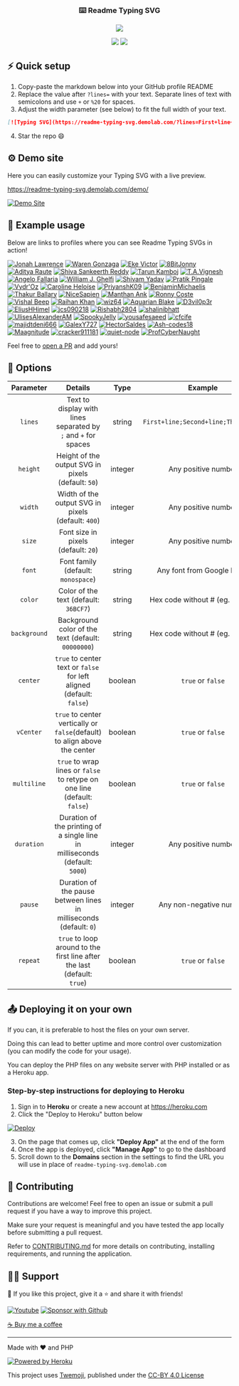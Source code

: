 <!-- markdownlint-disable MD033 MD041 -->
<p align="center">
  <h3 align="center">⌨️ Readme Typing SVG</h3>
</p>

<p align="center">
  <img src="https://readme-typing-svg.demolab.com/?lines=Type+messages+everywhere!;Add+a+bio+to+your+profile!;Add+a+description+to+your+repo!;Make+your+readme+stand+out!&font=Fira%20Code&center=true&width=380&height=50&duration=4000&pause=1000">
</p>

<p align="center">
  <a href="https://github.com/search?q=extension%3Amd+%22https+readme+typing+svg%22&type=Code" alt="Users" title="Repo users">
    <img src="https://freshidea.com/jonah/app/github-search-results/readme-typing-svg/index.php"/></a>
  <a href="https://discord.gg/fPrdqh3Zfu" alt="Discord" title="Dev Pro Tips Discussion & Support Server">
    <img src="https://img.shields.io/discord/819650821314052106?color=7289DA&logo=discord&logoColor=white&style=for-the-badge"/></a>
</p>
<!-- markdownlint-enable MD033 -->

## ⚡ Quick setup

1. Copy-paste the markdown below into your GitHub profile README
2. Replace the value after `?lines=` with your text. Separate lines of text with semicolons and use `+` or `%20` for spaces.
3. Adjust the width parameter (see below) to fit the full width of your text.

```md
[![Typing SVG](https://readme-typing-svg.demolab.com/?lines=First+line+of+text;Second+line+of+text)](https://git.io/typing-svg)
```

4. Star the repo 😄

## ⚙ Demo site

Here you can easily customize your Typing SVG with a live preview.

<https://readme-typing-svg.demolab.com/demo/>

[![Demo Site](https://user-images.githubusercontent.com/20955511/183703055-42ec8754-d84c-414f-8132-a02974224aa1.gif "Demo Site")](https://readme-typing-svg.demolab.com/demo/)

## 🚀 Example usage

Below are links to profiles where you can see Readme Typing SVGs in action!

[![Jonah Lawrence](https://github.com/DenverCoder1.png?size=60)](https://github.com/DenverCoder1)
[![Waren Gonzaga](https://github.com/warengonzaga.png?size=60)](https://github.com/warengonzaga)
[![Eke Victor](https://github.com/Evavic44.png?size=60)](https://github.com/Evavic44)
[![8BitJonny](https://github.com/8BitJonny.png?size=60)](https://github.com/8BitJonny)
[![Aditya Raute](https://github.com/adityaraute.png?size=60)](https://github.com/adityaraute)
[![Shiva Sankeerth Reddy](https://github.com/ShivaSankeerth.png?size=60)](https://github.com/ShivaSankeerth)
[![Tarun Kamboj](https://github.com/Tarun-Kamboj.png?size=60)](https://github.com/Tarun-Kamboj)
[![T.A.Vignesh](https://github.com/tavignesh.png?size=60)](https://github.com/tavignesh)
[![Angelo Fallaria](https://github.com/angelofallars.png?size=60)](https://github.com/angelofallars)
[![William J. Ghelfi](https://github.com/trumbitta.png?size=60)](https://github.com/trumbitta)
[![Shivam Yadav](https://github.com/sudoshivam.png?size=60)](https://github.com/sudoshivam)
[![Pratik Pingale](https://github.com/PROxZIMA.png?size=60)](https://github.com/PROxZIMA)
[![Vydr'Oz](https://github.com/VydrOz.png?size=60)](https://github.com/VydrOz)
[![Caroline Heloíse](https://github.com/Carol42.png?size=60)](https://github.com/Carol42)
[![PriyanshK09](https://github.com/PriyanshK09.png?size=60)](https://github.com/PriyanshK09)
[![BenjaminMichaelis](https://github.com/BenjaminMichaelis.png?size=60)](https://github.com/BenjaminMichaelis)
[![Thakur Ballary](https://github.com/thakurballary.png?size=60)](https://github.com/thakurballary)
[![NiceSapien](https://github.com/nicesapien.png?size=60)](https://github.com/nicesapien)
[![Manthan Ank](https://github.com/manthanank.png?size=60)](https://github.com/manthanank)
[![Ronny Coste](https://github.com/lertsoft.png?size=60)](https://github.com/lertsoft)
[![Vishal Beep](https://github.com/vishal-beep136.png?size=60)](https://github.com/Vishal-beep136)
[![Raihan Khan](https://github.com/raihankhan.png?size=60)](https://github.com/raihankhan)
[![wiz64](https://github.com/wiz64.png?size=60)](https://github.com/wiz64)
[![Aquarian Blake](https://github.com/Aquarius-blake.png?size=60)](https://github.com/Aquarius-blake)
[![D3vil0p3r](https://github.com/D3vil0p3r.png?size=60)](https://github.com/D3vil0p3r)
[![EliusHHimel](https://github.com/EliusHHimel.png?size=60)](https://github.com/EliusHHimel)
[![jcs090218](https://github.com/jcs090218.png?size=60)](https://github.com/jcs090218)
[![Rishabh2804](https://github.com/Rishabh2804.png?size=60)](https://github.com/Rishabh2804)
[![shalinibhatt](https://github.com/shalinibhatt.png?size=60)](https://github.com/shalinibhatt)
[![UlisesAlexanderAM](https://github.com/UlisesAlexanderAM.png?size=60)](https://github.com/UlisesAlexanderAM)
[![SpookyJelly](https://github.com/SpookyJelly.png?size=60)](https://github.com/SpookyJelly)
[![yousafesaeed](https://github.com/yousafesaeed.png?size=60)](https://github.com/yousafesaeed)
[![cfcife](https://github.com/cfcife.png?size=60)](https://github.com/cfcife)
[![majidtdeni666](https://github.com/majidtdeni666.png?size=60)](https://github.com/majidtdeni666)
[![GalexY727](https://github.com/galexy727.png?size=60)](https://github.com/galexy727)
[![HectorSaldes](https://github.com/HectorSaldes.png?size=60)](https://github.com/HectorSaldes)
[![Ash-codes18](https://github.com/Ash-codes18.png?size=60)](https://github.com/Ash-codes18)
[![Maagnitude](https://github.com/Maagnitude.png?size=60)](https://github.com/Maagnitude)
[![cracker911181](https://github.com/cracker911181.png?size=60)](https://github.com/cracker911181)
[![quiet-node](https://github.com/quiet-node.png?size=60)](https://github.com/quiet-node)
[![ProfCyberNaught](https://github.com/ProfCyberNaught.png?size=60)](https://github.com/ProfCyberNaught)

Feel free to [open a PR](https://github.com/DenverCoder1/readme-typing-svg/issues/21#issue-870549556) and add yours!

## 🔧 Options

|  Parameter   |                                   Details                                   |  Type   |               Example               |
| :----------: | :-------------------------------------------------------------------------: | :-----: | :---------------------------------: |
|   `lines`    |       Text to display with lines separated by `;` and `+` for spaces        | string  | `First+line;Second+line;Third+line` |
|   `height`   |             Height of the output SVG in pixels (default: `50`)              | integer |         Any positive number         |
|   `width`    |             Width of the output SVG in pixels (default: `400`)              | integer |         Any positive number         |
|    `size`    |                     Font size in pixels (default: `20`)                     | integer |         Any positive number         |
|    `font`    |                     Font family (default: `monospace`)                      | string  |     Any font from Google Fonts      |
|   `color`    |                    Color of the text (default: `36BCF7`)                    | string  |  Hex code without # (eg. `F724A9`)  |
| `background` |             Background color of the text (default: `00000000`)              | string  |  Hex code without # (eg. `FEFF4C`)  |
|   `center`   |    `true` to center text or `false` for left aligned (default: `false`)     | boolean |          `true` or `false`          |
|  `vCenter`   |  `true` to center vertically or `false`(default) to align above the center  | boolean |          `true` or `false`          |
| `multiline`  |  `true` to wrap lines or `false` to retype on one line (default: `false`)   | boolean |          `true` or `false`          |
|  `duration`  | Duration of the printing of a single line in milliseconds (default: `5000`) | integer |         Any positive number         |
|   `pause`    |     Duration of the pause between lines in milliseconds (default: `0`)      | integer |       Any non-negative number       |
|   `repeat`   |  `true` to loop around to the first line after the last (default: `true`)   | boolean |          `true` or `false`          |

## 📤 Deploying it on your own

If you can, it is preferable to host the files on your own server.

Doing this can lead to better uptime and more control over customization (you can modify the code for your usage).

You can deploy the PHP files on any website server with PHP installed or as a Heroku app.

### Step-by-step instructions for deploying to Heroku

1. Sign in to **Heroku** or create a new account at <https://heroku.com>
2. Click the "Deploy to Heroku" button below

[![Deploy](https://www.herokucdn.com/deploy/button.svg "Deploy to Heroku")](https://heroku.com/deploy?template=https://github.com/DenverCoder1/readme-typing-svg/tree/main)

3. On the page that comes up, click **"Deploy App"** at the end of the form
4. Once the app is deployed, click **"Manage App"** to go to the dashboard
5. Scroll down to the **Domains** section in the settings to find the URL you will use in place of `readme-typing-svg.demolab.com`

## 🤗 Contributing

Contributions are welcome! Feel free to open an issue or submit a pull request if you have a way to improve this project.

Make sure your request is meaningful and you have tested the app locally before submitting a pull request.

Refer to [CONTRIBUTING.md](/CONTRIBUTING.md) for more details on contributing, installing requirements, and running the application.

## 🙋‍♂️ Support

💙 If you like this project, give it a ⭐ and share it with friends!

<!-- markdownlint-disable MD033 -->
<p align="left">
  <a href="https://www.youtube.com/channel/UCipSxT7a3rn81vGLw9lqRkg?sub_confirmation=1"><img alt="Youtube" title="Youtube" src="https://img.shields.io/badge/-Subscribe-red?style=for-the-badge&logo=youtube&logoColor=white"/></a>
  <a href="https://github.com/sponsors/DenverCoder1"><img alt="Sponsor with Github" title="Sponsor with Github" src="https://img.shields.io/badge/-Sponsor-ea4aaa?style=for-the-badge&logo=github&logoColor=white"/></a>
</p>
<!-- markdownlint-enable MD033 -->

[☕ Buy me a coffee](https://ko-fi.com/jlawrence)

---

Made with ❤️ and PHP

<!-- markdownlint-disable MD033 -->

<a href="https://heroku.com/"><img alt="Powered by Heroku" title="Powered by Heroku" src="https://img.shields.io/badge/-Powered%20by%20Heroku-6567a5?style=for-the-badge&logo=heroku&logoColor=white"/></a>

<!-- markdownlint-enable MD033 -->

This project uses [Twemoji](https://github.com/twitter/twemoji), published under the [CC-BY 4.0 License](https://creativecommons.org/licenses/by/4.0/)
